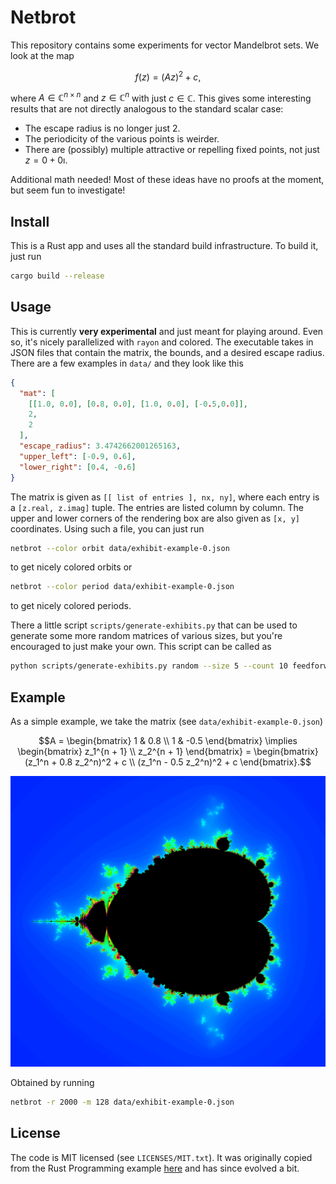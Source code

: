 Netbrot
=======

This repository contains some experiments for vector Mandelbrot sets. We look
at the map
```math
f(z) = (A z)^2 + c,
```
where $A \in \mathbb{C}^{n \times n}$ and $z \in \mathbb{C}^n$ with just
$c \in \mathbb{C}$. This gives some interesting results that are not directly
analogous to the standard scalar case:

* The escape radius is no longer just $2$.
* The periodicity of the various points is weirder.
* There are (possibly) multiple attractive or repelling fixed points, not just
  $z = 0 + 0\imath$.

Additional math needed! Most of these ideas have no proofs at the moment, but
seem fun to investigate!

Install
-------

This is a Rust app and uses all the standard build infrastructure. To build it,
just run
```bash
cargo build --release
```

Usage
-----

This is currently **very experimental** and just meant for playing around. Even
so, it's nicely parallelized with `rayon` and colored. The executable takes in
JSON files that contain the matrix, the bounds, and a desired escape radius.
There are a few examples in `data/` and they look like this
```json
{
  "mat": [
    [[1.0, 0.0], [0.8, 0.0], [1.0, 0.0], [-0.5,0.0]],
    2,
    2
  ],
  "escape_radius": 3.4742662001265163,
  "upper_left": [-0.9, 0.6],
  "lower_right": [0.4, -0.6]
}
```

The matrix is given as `[[ list of entries ], nx, ny]`, where each entry is
a `[z.real, z.imag]` tuple. The entries are listed column by column. The upper
and lower corners of the rendering box are also given as `[x, y]` coordinates.
Using such a file, you can just run
```bash
netbrot --color orbit data/exhibit-example-0.json
```
to get nicely colored orbits or
```bash
netbrot --color period data/exhibit-example-0.json
```
to get nicely colored periods.

There a little script `scripts/generate-exhibits.py` that can be used to generate
some more random matrices of various sizes, but you're encouraged to just make your
own. This script can be called as
```bash
python scripts/generate-exhibits.py random --size 5 --count 10 feedforward
```

Example
-------

As a simple example, we take the matrix (see `data/exhibit-example-0.json`)
```math
A =
\begin{bmatrix}
1 & 0.8 \\
1 & -0.5
\end{bmatrix}

\implies

\begin{bmatrix}
z_1^{n + 1} \\
z_2^{n + 1}
\end{bmatrix}
=
\begin{bmatrix}
(z_1^n + 0.8 z_2^n)^2 + c \\
(z_1^n - 0.5 z_2^n)^2 + c
\end{bmatrix}.
```

<p align="center">
    <img src="https://github.com/alexfikl/netbrot/blob/main/docs/netbrot-2x2.png?raw=true" alt="Netbrot 2x2"/>
</p>

Obtained by running
```bash
netbrot -r 2000 -m 128 data/exhibit-example-0.json
```

License
-------

The code is MIT licensed (see `LICENSES/MIT.txt`). It was originally copied
from the Rust Programming example [here](https://github.com/ProgrammingRust/mandelbrot)
and has since evolved a bit.
